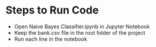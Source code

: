 # Steps to Run Code
- Open Naive Bayes Classifier.ipynb in Jupyter Notebook
- Keep the bank.csv file in the root folder of the project
- Run each line in the notebook
